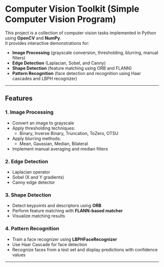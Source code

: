# Computer Vision Toolkit (Simple Computer Vision Program)

This project is a collection of computer vision tasks implemented in Python using **OpenCV** and **NumPy**.  
It provides interactive demonstrations for:

- **Image Processing** (grayscale conversion, thresholding, blurring, manual filters)
- **Edge Detection** (Laplacian, Sobel, and Canny)
- **Shape Detection** (feature matching using ORB and FLANN)
- **Pattern Recognition** (face detection and recognition using Haar cascades and LBPH recognizer)

---

## Features

### 1. Image Processing

- Convert an image to grayscale
- Apply thresholding techniques:
  - Binary, Inverse Binary, Truncation, ToZero, OTSU
- Apply blurring methods:
  - Mean, Gaussian, Median, Bilateral
- Implement manual averaging and median filters

### 2. Edge Detection

- Laplacian operator
- Sobel (X and Y gradients)
- Canny edge detector

### 3. Shape Detection

- Detect keypoints and descriptors using **ORB**
- Perform feature matching with **FLANN-based matcher**
- Visualize matching results

### 4. Pattern Recognition

- Train a face recognizer using **LBPHFaceRecognizer**
- Use Haar Cascade for face detection
- Recognize faces from a test set and display predictions with confidence values

---
